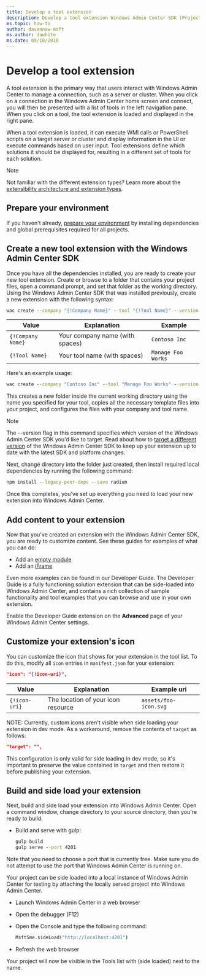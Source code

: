 ```yaml
---
title: Develop a tool extension
description: Develop a tool extension Windows Admin Center SDK (Project Honolulu)
ms.topic: how-to
author: davannaw-msft
ms.author: dawhite
ms.date: 09/18/2018
---
```


# Develop a tool extension

A tool extension is the primary way that users interact with Windows Admin Center to manage a connection, such as a server or cluster. When you click on a connection in the Windows Admin Center home screen and connect, you will then be presented with a list of tools in the left navigation pane. When you click on a tool, the tool extension is loaded and displayed in the right pane.

When a tool extension is loaded, it can execute WMI calls or PowerShell scripts on a target server or cluster and display information in the UI or execute commands based on user input. Tool extensions define which solutions it should be displayed for, resulting in a different set of tools for each solution.

> [!NOTE]
> Not familiar with the different extension types? Learn more about the [extensibility architecture and extension types](understand-extensions.md).

## Prepare your environment

If you haven't already, [prepare your environment](prepare-development-environment.md) by installing dependencies and global prerequisites required for all projects.

## Create a new tool extension with the Windows Admin Center SDK ##

Once you have all the dependencies installed, you are ready to create your new tool extension.  Create or browse to a folder that contains your project files, open a command prompt, and set that folder as the working directory.  Using the Windows Admin Center SDK that was installed previously, create a new extension with the following syntax:

``` cmd
wac create --company "{!Company Name}" --tool "{!Tool Name}" --version latest
```

| Value | Explanation | Example |
| ----- | ----------- | ------- |
| ```{!Company Name}``` | Your company name (with spaces) | ```Contoso Inc``` |
| ```{!Tool Name}``` | Your tool name (with spaces) | ```Manage Foo Works``` |

Here's an example usage:

``` cmd
wac create --company "Contoso Inc" --tool "Manage Foo Works" --version latest
```

This creates a new folder inside the current working directory using the name you specified for your tool, copies all the necessary template files into your project, and configures the files with your company and tool name.

> [!NOTE]
> The --version flag in this command specifies which version of the Windows Admin Center SDK you'd like to target. Read about how to [target a different version](target-sdk-version.md) of the Windows Admin Center SDK to keep up your extension up to date with the latest SDK and platform changes.

Next, change directory into the folder just created, then install required local dependencies by running the following command:

``` cmd
npm install --legacy-peer-deps --save radium
```

Once this completes, you've set up everything you need to load your new extension into Windows Admin Center.

## Add content to your extension

Now that you've created an extension with the Windows Admin Center SDK, you are ready to customize content.  See these guides for examples of what you can do:

- Add an [empty module](guides/add-module.md)
- Add an [iFrame](guides/add-iframe.md)

Even more examples can be found in our Developer Guide. The Developer Guide is a fully functioning solution extension that can be side-loaded into Windows Admin Center, and contains a rich collection of sample functionality and tool examples that you can browse and use in your own extension. 

Enable the Developer Guide extension on the **Advanced** page of your Windows Admin Center settings. 

## Customize your extension's icon

You can customize the icon that shows for your extension in the tool list.  To do this, modify all ```icon``` entries in ```manifest.json``` for your extension:

``` json
"icon": "{!icon-uri}",
```

| Value | Explanation | Example uri |
| ----- | ----------- | ------- |
| ```{!icon-uri}``` | The location of your icon resource | ```assets/foo-icon.svg``` |

NOTE: Currently, custom icons aren't visible when side loading your extension in dev mode.  As a workaround, remove the contents of ```target``` as follows:

``` json
"target": "",
```

This configuration is only valid for side loading in dev mode, so it's important to preserve the value contained in ```target``` and then restore it before publishing your extension.

## Build and side load your extension

Next, build and side load your extension into Windows Admin Center.  Open a command window, change directory to your source directory, then you're ready to build.

* Build and serve with gulp:

    ``` cmd
    gulp build
    gulp serve --port 4201
    ```

Note that you need to choose a port that is currently free. Make sure you do not attempt to use the port that Windows Admin Center is running on.

Your project can be side loaded into a local instance of Windows Admin Center for testing by attaching the locally served project into Windows Admin Center.

* Launch Windows Admin Center in a web browser
* Open the debugger (F12)
* Open the Console and type the following command:

    ``` cmd
    MsftSme.sideLoad("http://localhost:4201")
    ```

*	Refresh the web browser

Your project will now be visible in the Tools list with (side loaded) next to the name.
